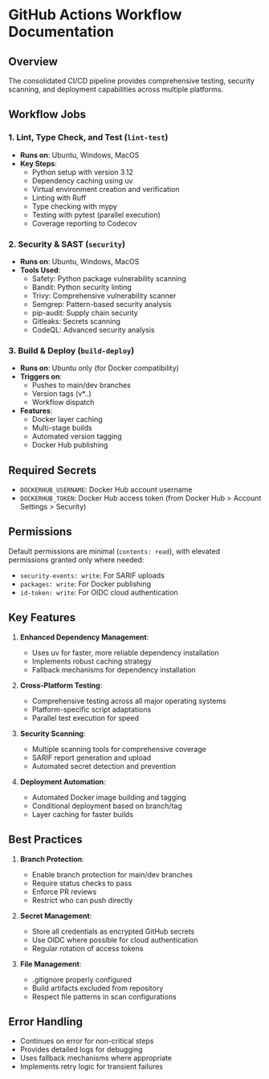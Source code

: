# GitHub Actions Workflow Documentation

## Overview

The consolidated CI/CD pipeline provides comprehensive testing, security scanning, and deployment capabilities across multiple platforms.

## Workflow Jobs

### 1. Lint, Type Check, and Test (`lint-test`)
- **Runs on**: Ubuntu, Windows, MacOS
- **Key Steps**:
  - Python setup with version 3.12
  - Dependency caching using uv
  - Virtual environment creation and verification
  - Linting with Ruff
  - Type checking with mypy
  - Testing with pytest (parallel execution)
  - Coverage reporting to Codecov

### 2. Security & SAST (`security`)
- **Runs on**: Ubuntu, Windows, MacOS
- **Tools Used**:
  - Safety: Python package vulnerability scanning
  - Bandit: Python security linting
  - Trivy: Comprehensive vulnerability scanner
  - Semgrep: Pattern-based security analysis
  - pip-audit: Supply chain security
  - Gitleaks: Secrets scanning
  - CodeQL: Advanced security analysis

### 3. Build & Deploy (`build-deploy`)
- **Runs on**: Ubuntu only (for Docker compatibility)
- **Triggers on**:
  - Pushes to main/dev branches
  - Version tags (v*.*.*)
  - Workflow dispatch
- **Features**:
  - Docker layer caching
  - Multi-stage builds
  - Automated version tagging
  - Docker Hub publishing

## Required Secrets

- `DOCKERHUB_USERNAME`: Docker Hub account username
- `DOCKERHUB_TOKEN`: Docker Hub access token (from Docker Hub > Account Settings > Security)

## Permissions

Default permissions are minimal (`contents: read`), with elevated permissions granted only where needed:
- `security-events: write`: For SARIF uploads
- `packages: write`: For Docker publishing
- `id-token: write`: For OIDC cloud authentication

## Key Features

1. **Enhanced Dependency Management**:
   - Uses uv for faster, more reliable dependency installation
   - Implements robust caching strategy
   - Fallback mechanisms for dependency installation

2. **Cross-Platform Testing**:
   - Comprehensive testing across all major operating systems
   - Platform-specific script adaptations
   - Parallel test execution for speed

3. **Security Scanning**:
   - Multiple scanning tools for comprehensive coverage
   - SARIF report generation and upload
   - Automated secret detection and prevention

4. **Deployment Automation**:
   - Automated Docker image building and tagging
   - Conditional deployment based on branch/tag
   - Layer caching for faster builds

## Best Practices

1. **Branch Protection**:
   - Enable branch protection for main/dev branches
   - Require status checks to pass
   - Enforce PR reviews
   - Restrict who can push directly

2. **Secret Management**:
   - Store all credentials as encrypted GitHub secrets
   - Use OIDC where possible for cloud authentication
   - Regular rotation of access tokens

3. **File Management**:
   - .gitignore properly configured
   - Build artifacts excluded from repository
   - Respect file patterns in scan configurations

## Error Handling

- Continues on error for non-critical steps
- Provides detailed logs for debugging
- Uses fallback mechanisms where appropriate
- Implements retry logic for transient failures
